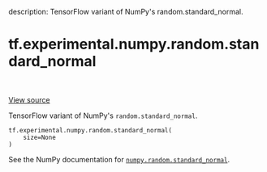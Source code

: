 description: TensorFlow variant of NumPy's random.standard_normal.

<div itemscope itemtype="http://developers.google.com/ReferenceObject">
<meta itemprop="name" content="tf.experimental.numpy.random.standard_normal" />
<meta itemprop="path" content="Stable" />
</div>

# tf.experimental.numpy.random.standard_normal

<!-- Insert buttons and diff -->

<table class="tfo-notebook-buttons tfo-api nocontent" align="left">

</table>

<a target="_blank" class="external" href="/code/stable/tensorflow/python/ops/numpy_ops/np_random.py">View source</a>



TensorFlow variant of NumPy's `random.standard_normal`.


<pre class="devsite-click-to-copy prettyprint lang-py tfo-signature-link">
<code>tf.experimental.numpy.random.standard_normal(
    size=None
)
</code></pre>



<!-- Placeholder for "Used in" -->

See the NumPy documentation for [`numpy.random.standard_normal`](https://numpy.org/doc/stable/reference/generated/numpy.random.standard_normal.html).